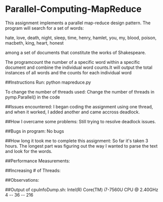 # Parallel-Computing-MapReduce
This assignment implements a parallel map-reduce design pattern. The program will search for a set of words:

hate, love, death, night, sleep, time, henry, hamlet, you, my, blood, poison, macbeth, king, heart, honest

among a set of documents that constitute the works of Shakespeare. 

The programcount the number of a specific word within a specific document and combine the individual word counts.It will output the total instances of all words and the counts for each individual word

##Instructions
Run:
python mapreduce.py 

To change the number of threads used:
Change the number of threads in pymp.Parallel() in the code

##Issues encountered:
I began coding the assignment using one thread, and when it worked, I added another and came accross deadlock.

##How I overcame some problems:
Still trying to resolve deadlock issues.

##Bugs in program:
No bugs

##How long it took me to complete this assignment:
So far it's taken 3 hours. The longest part was figuring out the way I wanted to parse the text and look for the words.

##Performance Measurements:


##Increasing # of Threads:


##Observations:


##Output of cpuInfoDump.sh:
Intel(R) Core(TM) i7-7560U CPU @ 2.40GHz 4 -- 36 -- 216
